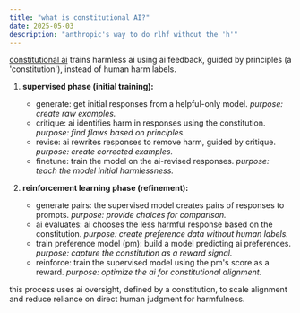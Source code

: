 ```yaml
---
title: "what is constitutional AI?"
date: 2025-05-03
description: "anthropic's way to do rlhf without the 'h'"
---
```


[constitutional ai](https://arxiv.org/pdf/2212.08073) trains harmless ai using ai feedback, guided by principles (a 'constitution'), instead of human harm labels.

1.  **supervised phase (initial training):**
    *   generate: get initial responses from a helpful-only model. *purpose: create raw examples.*
    *   critique: ai identifies harm in responses using the constitution. *purpose: find flaws based on principles.*
    *   revise: ai rewrites responses to remove harm, guided by critique. *purpose: create corrected examples.*
    *   finetune: train the model on the ai-revised responses. *purpose: teach the model initial harmlessness.*

2.  **reinforcement learning phase (refinement):**
    *   generate pairs: the supervised model creates pairs of responses to prompts. *purpose: provide choices for comparison.*
    *   ai evaluates: ai chooses the less harmful response based on the constitution. *purpose: create preference data without human labels.*
    *   train preference model (pm): build a model predicting ai preferences. *purpose: capture the constitution as a reward signal.*
    *   reinforce: train the supervised model using the pm's score as a reward. *purpose: optimize the ai for constitutional alignment.*

this process uses ai oversight, defined by a constitution, to scale alignment and reduce reliance on direct human judgment for harmfulness.